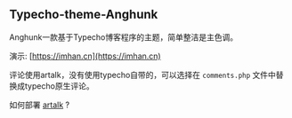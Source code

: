 ## Typecho-theme-Anghunk

Anghunk一款基于Typecho博客程序的主题，简单整洁是主色调。

演示: [https://imhan.cn](https://imhan.cn)

评论使用artalk，没有使用typecho自带的，可以选择在 `comments.php` 文件中替换成typecho原生评论。

如何部署 [artalk](https://artalk.js.org/) ?